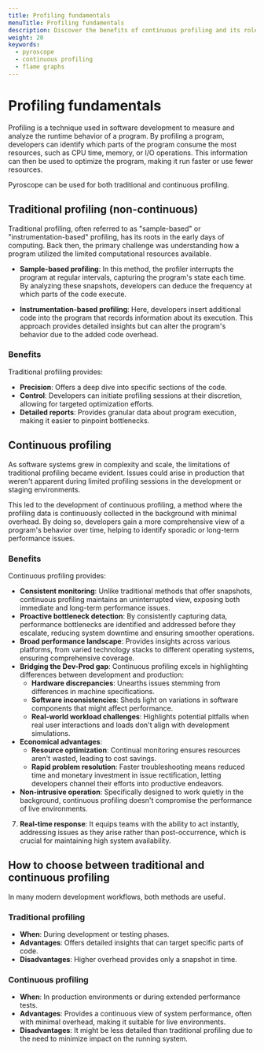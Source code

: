 ```yaml
---
title: Profiling fundamentals
menuTitle: Profiling fundamentals
description: Discover the benefits of continuous profiling and its role in modern application performance analysis.
weight: 20
keywords:
  - pyroscope
  - continuous profiling
  - flame graphs
---
```


# Profiling fundamentals

Profiling is a technique used in software development to measure and analyze the runtime behavior of a program.
By profiling a program, developers can identify which parts of the program consume the most resources, such as CPU time, memory, or I/O operations.
This information can then be used to optimize the program, making it run faster or use fewer resources.

Pyroscope can be used for both traditional and continuous profiling.

## Traditional profiling (non-continuous)

Traditional profiling, often referred to as "sample-based" or "instrumentation-based" profiling, has its roots in the early days of computing. Back then, the primary challenge was understanding how a program utilized the limited computational resources available.

- **Sample-based profiling**: In this method, the profiler interrupts the program at regular intervals, capturing the program's state each time. By analyzing these snapshots, developers can deduce the frequency at which parts of the code execute.

- **Instrumentation-based profiling**: Here, developers insert additional code into the program that records information about its execution. This approach provides detailed insights but can alter the program's behavior due to the added code overhead.

### Benefits

Traditional profiling provides:

- **Precision**: Offers a deep dive into specific sections of the code.
- **Control**: Developers can initiate profiling sessions at their discretion, allowing for targeted optimization efforts.
- **Detailed reports**: Provides granular data about program execution, making it easier to pinpoint bottlenecks.

## Continuous profiling

As software systems grew in complexity and scale, the limitations of traditional profiling became evident. Issues could arise in production that weren't apparent during limited profiling sessions in the development or staging environments.

This led to the development of continuous profiling, a method where the profiling data is continuously collected in the background with minimal overhead. By doing so, developers gain a more comprehensive view of a program's behavior over time, helping to identify sporadic or long-term performance issues.

### Benefits

Continuous profiling provides:

- **Consistent monitoring**: Unlike traditional methods that offer snapshots, continuous profiling maintains an uninterrupted view, exposing both immediate and long-term performance issues.
- **Proactive bottleneck detection**: By consistently capturing data, performance bottlenecks are identified and addressed before they escalate, reducing system downtime and ensuring smoother operations.
- **Broad performance landscape**: Provides insights across various platforms, from varied technology stacks to different operating systems, ensuring comprehensive coverage.
- **Bridging the Dev-Prod gap**: Continuous profiling excels in highlighting differences between development and production:
    - **Hardware discrepancies**: Unearths issues stemming from differences in machine specifications.
    - **Software inconsistencies**: Sheds light on variations in software components that might affect performance.
    - **Real-world workload challenges**: Highlights potential pitfalls when real user interactions and loads don't align with development simulations.
- **Economical advantages**:
    - **Resource optimization**: Continual monitoring ensures resources aren't wasted, leading to cost savings.
    - **Rapid problem resolution**: Faster troubleshooting means reduced time and monetary investment in issue rectification, letting developers channel their efforts into productive endeavors.
- **Non-intrusive operation**: Specifically designed to work quietly in the background, continuous profiling doesn't compromise the performance of live environments.
7. **Real-time response**: It equips teams with the ability to act instantly, addressing issues as they arise rather than post-occurrence, which is crucial for maintaining high system availability.

## How to choose between traditional and continuous profiling

In many modern development workflows, both methods are useful.

### Traditional profiling

  - **When**: During development or testing phases.
  - **Advantages**: Offers detailed insights that can target specific parts of code.
  - **Disadvantages**: Higher overhead provides only a snapshot in time.

### Continuous profiling

  - **When**: In production environments or during extended performance tests.
  - **Advantages**: Provides a continuous view of system performance, often with minimal overhead, making it suitable for live environments.
  - **Disadvantages**: It might be less detailed than traditional profiling due to the need to minimize impact on the running system.

